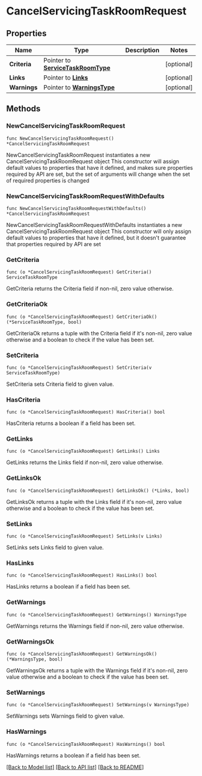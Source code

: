 # CancelServicingTaskRoomRequest

## Properties

Name | Type | Description | Notes
------------ | ------------- | ------------- | -------------
**Criteria** | Pointer to [**ServiceTaskRoomType**](ServiceTaskRoomType.md) |  | [optional] 
**Links** | Pointer to [**Links**](Links.md) |  | [optional] 
**Warnings** | Pointer to [**WarningsType**](WarningsType.md) |  | [optional] 

## Methods

### NewCancelServicingTaskRoomRequest

`func NewCancelServicingTaskRoomRequest() *CancelServicingTaskRoomRequest`

NewCancelServicingTaskRoomRequest instantiates a new CancelServicingTaskRoomRequest object
This constructor will assign default values to properties that have it defined,
and makes sure properties required by API are set, but the set of arguments
will change when the set of required properties is changed

### NewCancelServicingTaskRoomRequestWithDefaults

`func NewCancelServicingTaskRoomRequestWithDefaults() *CancelServicingTaskRoomRequest`

NewCancelServicingTaskRoomRequestWithDefaults instantiates a new CancelServicingTaskRoomRequest object
This constructor will only assign default values to properties that have it defined,
but it doesn't guarantee that properties required by API are set

### GetCriteria

`func (o *CancelServicingTaskRoomRequest) GetCriteria() ServiceTaskRoomType`

GetCriteria returns the Criteria field if non-nil, zero value otherwise.

### GetCriteriaOk

`func (o *CancelServicingTaskRoomRequest) GetCriteriaOk() (*ServiceTaskRoomType, bool)`

GetCriteriaOk returns a tuple with the Criteria field if it's non-nil, zero value otherwise
and a boolean to check if the value has been set.

### SetCriteria

`func (o *CancelServicingTaskRoomRequest) SetCriteria(v ServiceTaskRoomType)`

SetCriteria sets Criteria field to given value.

### HasCriteria

`func (o *CancelServicingTaskRoomRequest) HasCriteria() bool`

HasCriteria returns a boolean if a field has been set.

### GetLinks

`func (o *CancelServicingTaskRoomRequest) GetLinks() Links`

GetLinks returns the Links field if non-nil, zero value otherwise.

### GetLinksOk

`func (o *CancelServicingTaskRoomRequest) GetLinksOk() (*Links, bool)`

GetLinksOk returns a tuple with the Links field if it's non-nil, zero value otherwise
and a boolean to check if the value has been set.

### SetLinks

`func (o *CancelServicingTaskRoomRequest) SetLinks(v Links)`

SetLinks sets Links field to given value.

### HasLinks

`func (o *CancelServicingTaskRoomRequest) HasLinks() bool`

HasLinks returns a boolean if a field has been set.

### GetWarnings

`func (o *CancelServicingTaskRoomRequest) GetWarnings() WarningsType`

GetWarnings returns the Warnings field if non-nil, zero value otherwise.

### GetWarningsOk

`func (o *CancelServicingTaskRoomRequest) GetWarningsOk() (*WarningsType, bool)`

GetWarningsOk returns a tuple with the Warnings field if it's non-nil, zero value otherwise
and a boolean to check if the value has been set.

### SetWarnings

`func (o *CancelServicingTaskRoomRequest) SetWarnings(v WarningsType)`

SetWarnings sets Warnings field to given value.

### HasWarnings

`func (o *CancelServicingTaskRoomRequest) HasWarnings() bool`

HasWarnings returns a boolean if a field has been set.


[[Back to Model list]](../README.md#documentation-for-models) [[Back to API list]](../README.md#documentation-for-api-endpoints) [[Back to README]](../README.md)


